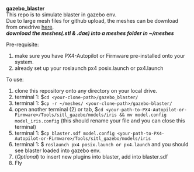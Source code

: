**gazebo_blaster**  
This repo is to simulate blaster in gazebo env.  
Due to large mesh files for github upload, the meshes can be download from onedrive [here](https://sutdapac-my.sharepoint.com/:f:/g/personal/shawndy_lee_mymail_sutd_edu_sg/EsQyjp9jQqNPop94Q5KunKcBZ7gmdm3C5dswb5PkM2I1QQ?e=kgyn6l).  
***download the meshes(.stl & .dae) into a meshes folder in ~/meshes***  
  
  
Pre-requisite:  
1) make sure you have PX4-Autopilot or Firmware pre-installed onto your system.  
2) already set up your roslaunch px4 posix.launch or px4.launch   
  


To use:  
1) clone this repository onto any directory on your local drive.  
2) terminal 1: $`cd <your-clone-path>/gazebo_blaster/`  
3) terminal 1: $`cp -r ~/meshes/ <your-clone-path>/gazebo-blaster/`
4) open another terminal (2) or tab, $`cd <your-path-to-PX4-Autopilot-or-Firmware>/Tools/sitl_gazebo/models/iris && mv model.config model_iris.config` (this should rename your file and you can close this terminal)  
5) terminal 1: $`cp blaster.sdf model.config <your-path-to-PX4-Autopilot-or-Firmware>/Tools/sitl_gazebo/models/iris`  
6) terminal 1: $ `roslaunch px4 posix.launch or px4.launch` and you should see blaster loaded into gazebo env.  
7) (*Optional*) to insert new plugins into blaster, add into blaster.sdf  
8) Fly  
